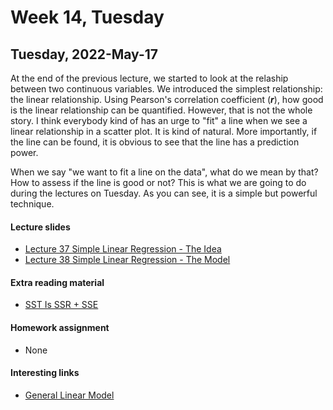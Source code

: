 # Week 14, Tuesday


## Tuesday, 2022-May-17
At the end of the previous lecture, we started to look at the relaship between two continuous variables. We introduced the simplest relationship: the linear relationship. Using Pearson's correlation coefficient (___r___), how good is the linear relationship can be quantified. However, that is not the whole story. I think everybody kind of has an urge to "fit" a line when we see a linear relationship in a scatter plot. It is kind of natural. More importantly, if the line can be found, it is obvious to see that the line has a prediction power.

When we say "we want to fit a line on the data", what do we mean by that? How to assess if the line is good or not? This is what we are going to do during the lectures on Tuesday. As you can see, it is a simple but powerful technique.

#### Lecture slides
- [Lecture 37 Simple Linear Regression - The Idea](/lecture_slides/Lecture_37_Simple_Linear_Regression_The_Idea_handout.pdf)
- [Lecture 38 Simple Linear Regression - The Model](/lecture_slides/Lecture_38_Simple_Linear_Regression_The_Model_handout.pdf)

#### Extra reading material
- [SST Is SSR + SSE](/lecture_slids/Lecture_38_Proof_SST_Is_SSR_Plus_SSE.pdf)

#### Homework assignment
- None

#### Interesting links
- [General Linear Model](http://en.wikipedia.org/wiki/General_linear_model)

